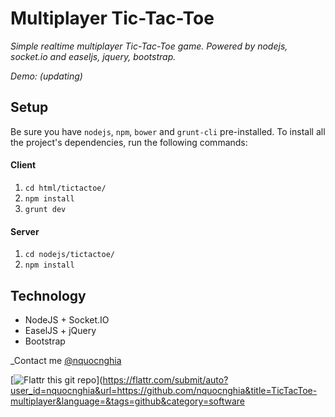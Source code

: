 # Multiplayer Tic-Tac-Toe

_Simple realtime multiplayer Tic-Tac-Toe game. Powered by nodejs, socket.io and easeljs, jquery, bootstrap._

_Demo: (updating)_

## Setup

Be sure you have `nodejs`, `npm`, `bower` and `grunt-cli` pre-installed. To install all the project's dependencies, run the following commands:

#### Client

1. `cd html/tictactoe/`
2. `npm install`
3. `grunt dev`

#### Server

1. `cd nodejs/tictactoe/`
2. `npm install`

## Technology
* NodeJS + Socket.IO
* EaselJS + jQuery
* Bootstrap

_Contact me [@nquocnghia](https://twitter.com/nquocnghia "nquocnghia on twitter")

[![Flattr this git repo](http://api.flattr.com/button/flattr-badge-large.png)](https://flattr.com/submit/auto?user_id=nquocnghia&url=https://github.com/nquocnghia&title=TicTacToe-multiplayer&language=&tags=github&category=software
